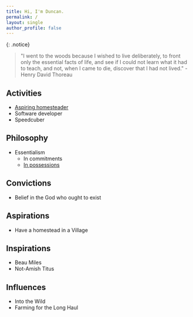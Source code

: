 ```yaml
---
title: Hi, I'm Duncan.
permalink: /
layout: single
author_profile: false
---
```


{: .notice}
> "I went to the woods because I wished to live deliberately, to front only the essential facts of life, and see if I could not learn what it had to teach, and not, when I came to die, discover that I had not lived." - Henry David Thoreau

## Activities
- [Aspiring homesteader](/homesteading)
- Software developer
- Speedcuber 

## Philosophy 
- Essentialism
    - In commitments 
    - [In possessions](/defining-enough)

## Convictions
- Belief in the God who ought to exist

## Aspirations
- Have a homestead in a Village

## Inspirations

- Beau Miles
- Not-Amish Titus 

## Influences

- Into the Wild
- Farming for the Long Haul
